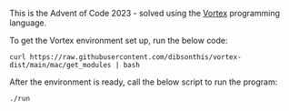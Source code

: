This is the Advent of Code 2023 - solved using the [Vortex](https://github.com/dibsonthis/Vortex) programming language.

To get the Vortex environment set up, run the below code:

```curl https://raw.githubusercontent.com/dibsonthis/vortex-dist/main/mac/get_modules | bash```

After the environment is ready, call the below script to run the program:

```./run```